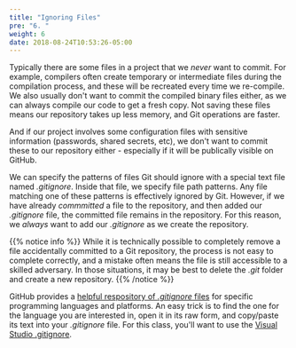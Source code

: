 ```yaml
---
title: "Ignoring Files"
pre: "6. "
weight: 6
date: 2018-08-24T10:53:26-05:00
---
```


Typically there are some files in a project that we _never_ want to commit.  For example, compilers often create temporary or intermediate files during the compilation process, and these will be recreated every time we re-compile. We also usually don't want to commit the compiled binary files either, as we can always compile our code to get a fresh copy.  Not saving these files means our repository takes up less memory, and Git operations are faster.  

And if our project involves some configuration files with sensitive information (passwords, shared secrets, etc), we don't want to commit these to our repository either - especially if it will be publically visible on GitHub.

We can specify the patterns of files Git should ignore with a special text file named _.gitignore_.  Inside that file, we specify file path patterns.  Any file matching one of these patterns is effectively ignored by Git.  However, if we have already _commmitted_ a file to the repository, and then added our _.gitignore_ file, the committed file remains in the repository.  For this reason, we _always_ want to add our _.gitignore_ as we create the repository.

{{% notice info %}}
While it is technically possible to completely remove a file accidentally committed to a Git repository, the process is not easy to complete correctly, and a mistake often means the file is still accessible to a skilled adversary.  In those situations, it may be best to delete the _.git_ folder and create a new repository.
{{% /notice %}}

GitHub provides a [helpful respository of _.gitignore_ files](https://github.com/github/gitignore) for specific programming languages and platforms.  An easy trick is to find the one for the language you are interested in, open it in its raw form, and copy/paste its text into your _.gitignore_ file.  For this class, you'll want to use the [Visual Studio .gitignore](https://raw.githubusercontent.com/github/gitignore/master/VisualStudio.gitignore).


